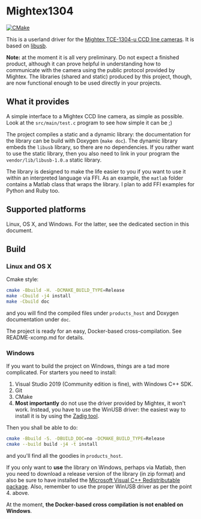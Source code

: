 # Mightex1304
[![CMake](https://github.com/pbosetti/mightex/actions/workflows/cmake.yml/badge.svg)](https://github.com/pbosetti/mightex/actions/workflows/cmake.yml)

This is a userland driver for the [Mightex TCE-1304-u CCD line cameras](https://www.mightexsystems.com/product/usb2-0-3648-pixel-16-bit-ccd-line-camera-with-external-trigger/). It is based on [libusb](https://libusb.info).

**Note:** at the moment it is all very preliminary. Do not expect a finished product, although it can prove helpful in understanding how to communicate with the camera using the public protocol provided by Mightex. The libraries (shared and static) produced by this project, though, are now functional enough to be used directly in your projects.

## What it provides

A simple interface to a Mightex CCD line camera, as simple as possible. Look at the `src/main/test.c` program to see how simple it can be ;)

The project compiles a static and a dynamic library: the documentation for the library can be build with Doxygen (`make doc`). The dynamic library embeds the `libusb` library, so there are no dependencies. If you rather want to use the static library, then you also need to link in your program the `vendor/lib/libusb-1.0.a` static library.

The library is designed to make the life easier to you if you want to use it within an interpreted language via FFI. As an example, the `matlab` folder contains a Matlab class that wraps the library. I plan to add FFI examples for Python and Ruby too.

## Supported platforms

Linux, OS X, and Windows. For the latter, see the dedicated section in this document.

## Build

### Linux and OS X

Cmake style:

```sh
cmake -Bbuild -H. -DCMAKE_BUILD_TYPE=Release
make -Cbuild -j4 install
make -Cbuild doc
```

and you will find the compiled files under `products_host` and Doxygen documentation under `doc`.

The project is ready for an easy, Docker-based cross-compilation. See README-xcomp.md for details.

### Windows

If you want to build the project on Windows, things are a tad more complicated. For starters you need to install:

1. Visual Studio 2019 (Community edition is fine), with Windows C++ SDK.
2. Git
3. CMake
4. **Most importantly** do not use the driver provided by Mightex, it won't work. Instead, you have to use the WinUSB driver: the easiest way to install it is by using the [Zadig tool](https://zadig.akeo.ie/).

Then you shall be able to do:

```sh
cmake -Bbuild -S. -DBUILD_DOC=no -DCMAKE_BUILD_TYPE=Release
cmake --build build -j4 -t install
```

and you'll find all the goodies in `products_host`.

If you only want to **use** the library on Windows, perhaps via Matlab, then you 
need to download a release version of the library (in zip format) and also be sure to have installed the [Microsoft Visual C++ Redistributable package](https://visualstudio.microsoft.com/downloads/). Also, remember to use the proper WinUSB driver as per the point 4. above.

At the moment, **the Docker-based cross compilation is not enabled on Windows**.
